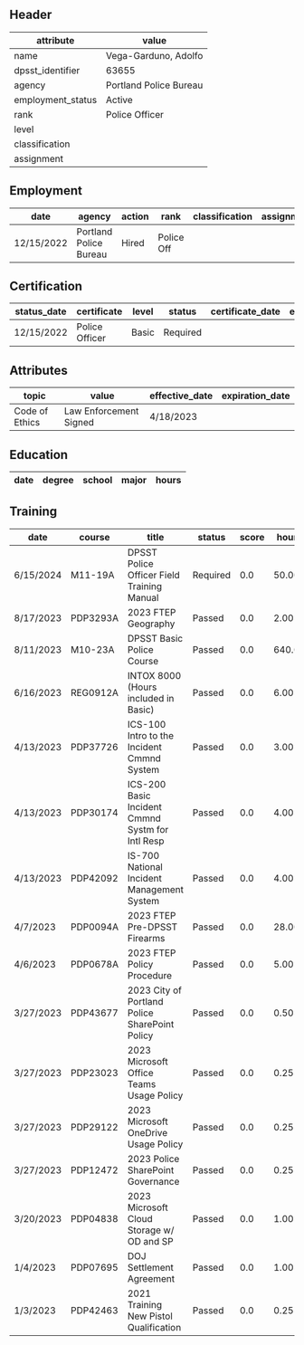 ## Header
| attribute | value |
| --------- | ----- |
| name | Vega-Garduno, Adolfo |
| dpsst_identifier | 63655 |
| agency | Portland Police Bureau |
| employment_status | Active |
| rank | Police Officer |
| level |  |
| classification |  |
| assignment |  |
## Employment
| date | agency | action | rank | classification | assignment |
| ---- | ------ | ------ | ---- | -------------- | ---------- |
| 12/15/2022 | Portland Police Bureau | Hired | Police Off |  |  |
## Certification
| status_date | certificate | level | status | certificate_date | expiration_date | probation_date |
| ----------- | ----------- | ----- | ------ | ---------------- | --------------- | -------------- |
| 12/15/2022 | Police Officer | Basic | Required |  |  | 6/15/2024 |
## Attributes
| topic | value | effective_date | expiration_date |
| ----- | ----- | -------------- | --------------- |
| Code of Ethics | Law Enforcement Signed | 4/18/2023 |  |
## Education
| date | degree | school | major | hours |
| ---- | ------ | ------ | ----- | ----- |
## Training
| date | course | title | status | score | hours |
| ---- | ------ | ----- | ------ | ----- | ----- |
| 6/15/2024 | M11-19A | DPSST Police Officer Field Training Manual | Required | 0.0 | 50.00 |
| 8/17/2023 | PDP3293A | 2023 FTEP Geography | Passed | 0.0 | 2.00 |
| 8/11/2023 | M10-23A | DPSST Basic Police Course | Passed | 0.0 | 640.00 |
| 6/16/2023 | REG0912A | INTOX 8000 (Hours included in Basic) | Passed | 0.0 | 6.00 |
| 4/13/2023 | PDP37726 | ICS-100 Intro to the Incident Cmmnd System | Passed | 0.0 | 3.00 |
| 4/13/2023 | PDP30174 | ICS-200 Basic Incident Cmmnd Systm for Intl Resp | Passed | 0.0 | 4.00 |
| 4/13/2023 | PDP42092 | IS-700 National Incident Management System | Passed | 0.0 | 4.00 |
| 4/7/2023 | PDP0094A | 2023 FTEP Pre-DPSST Firearms | Passed | 0.0 | 28.00 |
| 4/6/2023 | PDP0678A | 2023 FTEP Policy  Procedure | Passed | 0.0 | 5.00 |
| 3/27/2023 | PDP43677 | 2023 City of Portland Police SharePoint Policy | Passed | 0.0 | 0.50 |
| 3/27/2023 | PDP23023 | 2023 Microsoft Office Teams Usage Policy | Passed | 0.0 | 0.25 |
| 3/27/2023 | PDP29122 | 2023 Microsoft OneDrive Usage Policy | Passed | 0.0 | 0.25 |
| 3/27/2023 | PDP12472 | 2023 Police SharePoint Governance | Passed | 0.0 | 0.25 |
| 3/20/2023 | PDP04838 | 2023 Microsoft Cloud Storage w/ OD and SP | Passed | 0.0 | 1.00 |
| 1/4/2023 | PDP07695 | DOJ Settlement Agreement | Passed | 0.0 | 1.00 |
| 1/3/2023 | PDP42463 | 2021 Training New Pistol Qualification | Passed | 0.0 | 0.25 |
